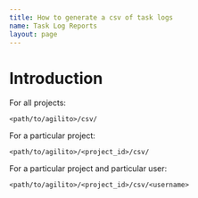 ```yaml
---
title: How to generate a csv of task logs
name: Task Log Reports
layout: page
---
```

# Introduction

For all projects:

    <path/to/agilito>/csv/

For a particular project:

    <path/to/agilito>/<project_id>/csv/

For a particular project and particular user:

    <path/to/agilito>/<project_id>/csv/<username>



